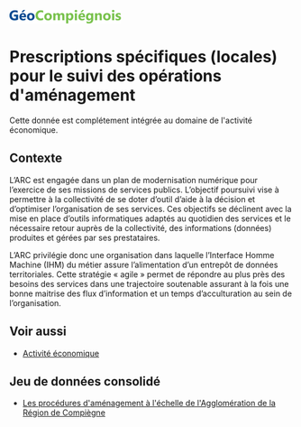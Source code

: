 ![picto](https://github.com/sigagglocompiegne/orga_gest_igeo/blob/master/doc/img/geocompiegnois_2020_reduit_v2.png)

# Prescriptions spécifiques (locales) pour le suivi des opérations d'aménagement

Cette donnée est complétement intégrée au domaine de l'activité économique.

## Contexte

L’ARC est engagée dans un plan de modernisation numérique pour l’exercice de ses missions de services publics. L’objectif poursuivi vise à permettre à la collectivité de se doter d’outil d’aide à la décision et d’optimiser l’organisation de ses services. Ces objectifs se déclinent avec la mise en place d’outils informatiques adaptés au quotidien des services et le nécessaire retour auprès de la collectivité, des informations (données) produites et gérées par ses prestataires. 

L’ARC privilégie donc une organisation dans laquelle l’Interface Homme Machine (IHM) du métier assure l’alimentation d’un entrepôt de données territoriales. Cette stratégie « agile » permet de répondre au plus près des besoins des services dans une trajectoire soutenable assurant à la fois une bonne maitrise des flux d’information et un temps d’acculturation au sein de l’organisation.

## Voir aussi

 - [Activité économique](https://github.com/sigagglocompiegne/acti_eco)


## Jeu de données consolidé

  * [Les procédures d'aménagement à l'échelle de l'Agglomération de la Région de Compiègne](https://geo.compiegnois.fr/geonetwork/srv/fre/catalog.search#/metadata/65113f65-f4a0-4bcb-aa2c-04b5991eaef2)
